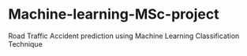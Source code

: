 # Machine-learning-MSc-project
Road Traffic Accident prediction using Machine Learning Classification Technique

